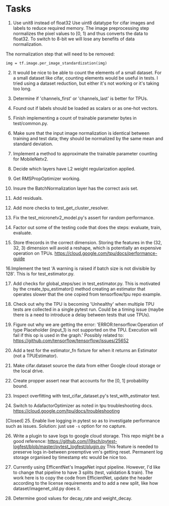 
Tasks
=====
1. Use unit8 instead of float32
Use uint8 datatype for cifar images and labels to reduce required memory.
The image preprocessing step normalizes the pixel values to [0, 1) and thus 
converts the data to float32. To switch to 8-bit we will lose any benefits of
data normalization.

The normalization step that will need to be removed:

    img = tf.image.per_image_standardization(img)
    
2. It would be nice to be able to count the elements of a small dataset.
For a small dataset like cifar, counting elements would be useful in tests. I 
tried using a dataset reduction, but either it's not working or it's taking too 
long.

3. Determine if 'channels_first' or 'channels_last' is better for TPUs.

4. Found out if labels should be loaded as scalars or as one-hot vectors. 

5. Finish implementing a count of trainable parameter bytes in test/common.py. 

6. Make sure that the input image normalization is identical between training
and test data; they should be normalized by the same mean and standard 
deviation.

7. Implement a method to approximate the trainable parameter counting for 
MobileNetv2.

8. Decide which layers have L2 weight regularization applied.

9. Get RMSPropOptimizer working.

10. Insure the BatchNormalization layer has the correct axis set.

11. Add residuals.

12. Add more checks to test_get_cluster_resolver.

13. Fix the test_micronetv2_model.py's assert for random performance.

14. Factor out some of the testing code that does the steps:
        evaluate, train, evaluate.
        
15. Store tfrecords in the correct dimension. Storing the features in the 
(32, 32, 3) dimension will avoid a reshape, which is potentially an expensive 
operation on TPUs. https://cloud.google.com/tpu/docs/performance-guide

16.Implement the test 'A warning is raised if batch size is not divisible by 
   128'. This is for test_estimator.py.
   
17. Add checks for global_steps/sec in test_estimator.py. This is motivated by
the create_tpu_estimator() method creating an estimator that operates slower
that the one copied from tensorflow/tpu repo example.

18. Check out why the TPU is becoming 'Unhealthy' when multiple TPU tests are
collected in a single pytest run. Could be a timing issue (maybe there is a 
need to introduce a delay between tests that use TPUs).

19. Figure out why we are getting the error: 
        'ERROR:tensorflow:Operation of type Placeholder (input_1) is not 
        supported on the TPU. Execution will fail if this op is used in the 
        graph.' 
Possibly related to: https://github.com/tensorflow/tensorflow/issues/25652

20. Add a test for the estimator_fn fixture for when it returns an Estimator
    (not a TPUEstimator).
    
21. Make cifar.dataset source the data from either Google cloud storage or the 
local drive.

22. Create propper assert near that accounts for the [0, 1] probability bound.

23. Inspect overfitting with test_cifar_dataset.py's test_with_estimator test.

24. Switch to AdafactorOptimizer as noted in tpu troubleshooting docs.
    https://cloud.google.com/tpu/docs/troubleshooting
    
[Closed] 
25. Enable live logging in pytest so as to investigate performance such as
issues. 
Solution: just use `-s` option for no capture.

26. Write a plugin to save logs to google cloud storage. This repo might be a
good reference: https://github.com/j19sch/pytest-logfest/blob/master/pytest_logfest/plugin.py
This feature is needed to preserve logs in-between preemptive vm's getting reset.
Permanent log storage organised by timestamp etc would be nice too.

27. Currently using EfficentNet's ImageNet input pipeline. However, I'd like to
change that pipeline to have 3 splits (test, validation & train). The work here
is to copy the code from EfficientNet, update the header according to the 
license requirements and to add a new split, like how dataset/imagenet_old.py
does it.

28. Determine good values for decay_rate and weight_decay.